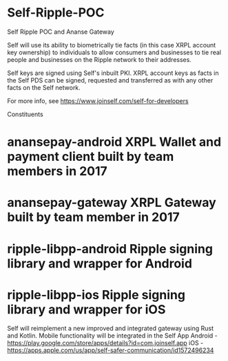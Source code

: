 # Self-Ripple-POC
Self Ripple POC and Ananse Gateway


Self will use its ability to biometrically tie facts (in this case XRPL account key ownership) to individuals to allow consumers and businesses to tie real people and businesses on the Ripple network to their addresses.

Self keys are signed using Self's inbuilt PKI. XRPL account keys as facts in the Self PDS can be signed, requested and transferred as with any other facts on the Self network.

For more info, see https://www.joinself.com/self-for-developers

Constituents
# anansepay-android XRPL Wallet and payment client built by team members in 2017
# anansepay-gateway XRPL Gateway built by team member in 2017
# ripple-libpp-android Ripple signing library and wrapper for Android
# ripple-libpp-ios Ripple signing library and wrapper for iOS

Self will reimplement a new improved and integrated gateway using Rust and Kotlin. Mobile functionality will be integrated in the Self App
Android - https://play.google.com/store/apps/details?id=com.joinself.app
iOS - https://apps.apple.com/us/app/self-safer-communication/id1572496234
